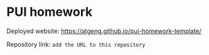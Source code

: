 # PUI homework

Deployed website: https://atgeng.github.io/pui-homework-template/

Repository link: `add the URL to this repository`
